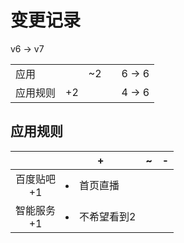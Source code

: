 # 变更记录

v6 -> v7

||||||
|-|:-:|:-:|:-:|:-:|
|应用||~2||6 -> 6|
|应用规则|+2|||4 -> 6|

## 应用规则

||+|~|-|
|:-:|-|-|-|
|百度贴吧<br>+1|<li>首页直播|||
|智能服务<br>+1|<li>不希望看到2|||
